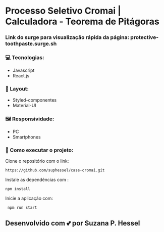 # Processo Seletivo Cromai | Calculadora - Teorema de Pitágoras

### Link do surge para visualização rápida da página: protective-toothpaste.surge.sh

### 💻 Tecnologias: 
 - Javascript
 - React.js

### 🎨 Layout:
 - Styled-componentes
 - Material-UI

### 🖼️ Responsividade: 
 - PC 
 -  Smartphones

### 🔨 Como executar o projeto:

Clone o repositório com o link: 
```
https://github.com/suphessel/case-cromai.git
```
Instale as dependências com :

```
npm install
```
Inicie a aplicação com:
```
 npm run start
 ```

## Desenvolvido com 💕 por Suzana P. Hessel
